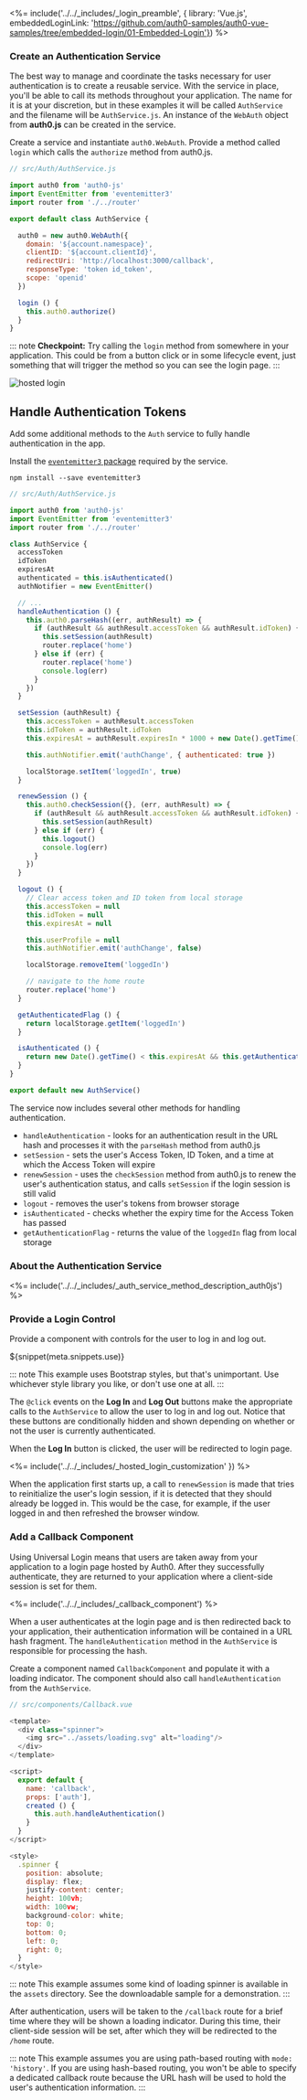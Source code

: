 <%= include('../../_includes/_login_preamble', { library: 'Vue.js', embeddedLoginLink: 'https://github.com/auth0-samples/auth0-vue-samples/tree/embedded-login/01-Embedded-Login'}) %>

### Create an Authentication Service

The best way to manage and coordinate the tasks necessary for user authentication is to create a reusable service. With the service in place, you'll be able to call its methods throughout your application. The name for it is at your discretion, but in these examples it will be called `AuthService` and the filename will be `AuthService.js`. An instance of the `WebAuth` object from **auth0.js** can be created in the service.

Create a service and instantiate `auth0.WebAuth`. Provide a method called `login` which calls the `authorize` method from auth0.js.

```js
// src/Auth/AuthService.js

import auth0 from 'auth0-js'
import EventEmitter from 'eventemitter3'
import router from './../router'

export default class AuthService {

  auth0 = new auth0.WebAuth({
    domain: '${account.namespace}',
    clientID: '${account.clientId}',
    redirectUri: 'http://localhost:3000/callback',
    responseType: 'token id_token',
    scope: 'openid'
  })

  login () {
    this.auth0.authorize()
  }
}
```

::: note
**Checkpoint:** Try calling the `login` method from somewhere in your application. This could be from a button click or in some lifecycle event, just something that will trigger the method so you can see the login page.
:::

![hosted login](/media/articles/web/hosted-login.png)

## Handle Authentication Tokens

Add some additional methods to the `Auth` service to fully handle authentication in the app.

Install the [`eventemitter3` package](https://github.com/primus/eventemitter3) required by the service.

`npm install --save eventemitter3`

```js
// src/Auth/AuthService.js

import auth0 from 'auth0-js'
import EventEmitter from 'eventemitter3'
import router from './../router'

class AuthService {
  accessToken
  idToken
  expiresAt
  authenticated = this.isAuthenticated()
  authNotifier = new EventEmitter()

  // ...
  handleAuthentication () {
    this.auth0.parseHash((err, authResult) => {
      if (authResult && authResult.accessToken && authResult.idToken) {
        this.setSession(authResult)
        router.replace('home')
      } else if (err) {
        router.replace('home')
        console.log(err)
      }
    })
  }

  setSession (authResult) {
    this.accessToken = authResult.accessToken
    this.idToken = authResult.idToken
    this.expiresAt = authResult.expiresIn * 1000 + new Date().getTime()

    this.authNotifier.emit('authChange', { authenticated: true })

    localStorage.setItem('loggedIn', true)
  }

  renewSession () {
    this.auth0.checkSession({}, (err, authResult) => {
      if (authResult && authResult.accessToken && authResult.idToken) {
        this.setSession(authResult)
      } else if (err) {
        this.logout()
        console.log(err)
      }
    })
  }

  logout () {
    // Clear access token and ID token from local storage
    this.accessToken = null
    this.idToken = null
    this.expiresAt = null

    this.userProfile = null
    this.authNotifier.emit('authChange', false)

    localStorage.removeItem('loggedIn')

    // navigate to the home route
    router.replace('home')
  }

  getAuthenticatedFlag () {
    return localStorage.getItem('loggedIn')
  }

  isAuthenticated () {
    return new Date().getTime() < this.expiresAt && this.getAuthenticatedFlag() === 'true'
  }
}

export default new AuthService()

```

The service now includes several other methods for handling authentication.

* `handleAuthentication` - looks for an authentication result in the URL hash and processes it with the `parseHash` method from auth0.js
* `setSession` - sets the user's Access Token, ID Token, and a time at which the Access Token will expire
* `renewSession` - uses the `checkSession` method from auth0.js to renew the user's authentication status, and calls `setSession` if the login session is still valid
* `logout` - removes the user's tokens from browser storage
* `isAuthenticated` - checks whether the expiry time for the Access Token has passed
* `getAuthenticationFlag` - returns the value of the `loggedIn` flag from local storage

### About the Authentication Service

<%= include('../../_includes/_auth_service_method_description_auth0js') %>

### Provide a Login Control

Provide a component with controls for the user to log in and log out.

${snippet(meta.snippets.use)}

::: note
This example uses Bootstrap styles, but that's unimportant. Use whichever style library you like, or don't use one at all.
:::

The `@click` events on the **Log In** and **Log Out** buttons make the appropriate calls to the `AuthService` to allow the user to log in and log out. Notice that these buttons are conditionally hidden and shown depending on whether or not the user is currently authenticated.

When the **Log In** button is clicked, the user will be redirected to login page.

<%= include('../../_includes/_hosted_login_customization' }) %>

When the application first starts up, a call to `renewSession` is made that tries to reinitialize the user's login session, if it is detected that they should already be logged in. This would be the case, for example, if the user logged in and then refreshed the browser window.

### Add a Callback Component

Using Universal Login means that users are taken away from your application to a login page hosted by Auth0. After they successfully authenticate, they are returned to your application where a client-side session is set for them.

<%= include('../../_includes/_callback_component') %>

When a user authenticates at the login page and is then redirected back to your application, their authentication information will be contained in a URL hash fragment. The `handleAuthentication` method in the `AuthService` is responsible for processing the hash.

Create a component named `CallbackComponent` and populate it with a loading indicator. The component should also call `handleAuthentication` from the `AuthService`.

```js
// src/components/Callback.vue

<template>
  <div class="spinner">
    <img src="../assets/loading.svg" alt="loading"/>
  </div>
</template>

<script>
  export default {
    name: 'callback',
    props: ['auth'],
    created () {
      this.auth.handleAuthentication()
    }
  }
</script>

<style>
  .spinner {
    position: absolute;
    display: flex;
    justify-content: center;
    height: 100vh;
    width: 100vw;
    background-color: white;
    top: 0;
    bottom: 0;
    left: 0;
    right: 0;
  }
</style>

```

::: note
This example assumes some kind of loading spinner is available in the `assets` directory. See the downloadable sample for a demonstration.
:::

After authentication, users will be taken to the `/callback` route for a brief time where they will be shown a loading indicator. During this time, their client-side session will be set, after which they will be redirected to the `/home` route.

::: note
This example assumes you are using path-based routing with `mode: 'history'`. If you are using hash-based routing, you won't be able to specify a dedicated callback route because the URL hash will be used to hold the user's authentication information.
:::
